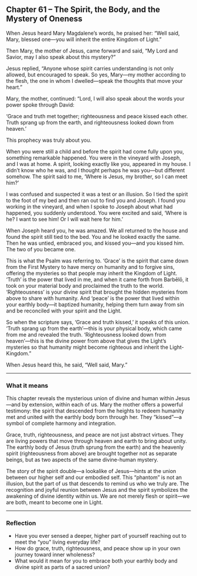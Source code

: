 ## Chapter 61 – The Spirit, the Body, and the Mystery of Oneness

When Jesus heard Mary Magdalene’s words, he praised her: “Well said, Mary, blessed one—you will inherit the entire Kingdom of Light.”

Then Mary, the mother of Jesus, came forward and said, “My Lord and Savior, may I also speak about this mystery?”

Jesus replied, “Anyone whose spirit carries understanding is not only allowed, but encouraged to speak. So yes, Mary—my mother according to the flesh, the one in whom I dwelled—speak the thoughts that move your heart.”

Mary, the mother, continued: “Lord, I will also speak about the words your power spoke through David:

‘Grace and truth met together; righteousness and peace kissed each other. Truth sprang up from the earth, and righteousness looked down from heaven.’

This prophecy was truly about you.

When you were still a child and before the spirit had come fully upon you, something remarkable happened. You were in the vineyard with Joseph, and I was at home. A spirit, looking exactly like you, appeared in my house. I didn’t know who he was, and I thought perhaps he was you—but different somehow. The spirit said to me, ‘Where is Jesus, my brother, so I can meet him?’

I was confused and suspected it was a test or an illusion. So I tied the spirit to the foot of my bed and then ran out to find you and Joseph. I found you working in the vineyard, and when I spoke to Joseph about what had happened, you suddenly understood. You were excited and said, ‘Where is he? I want to see him! Or I will wait here for him.’

When Joseph heard you, he was amazed. We all returned to the house and found the spirit still tied to the bed. You and he looked exactly the same. Then he was untied, embraced you, and kissed you—and you kissed him. The two of you became one.

This is what the Psalm was referring to. ‘Grace’ is the spirit that came down from the First Mystery to have mercy on humanity and to forgive sins, offering the mysteries so that people may inherit the Kingdom of Light. ‘Truth’ is the power that lived in me, and when it came forth from Barbēlō, it took on your material body and proclaimed the truth to the world. ‘Righteousness’ is your divine spirit that brought the hidden mysteries from above to share with humanity. And ‘peace’ is the power that lived within your earthly body—it baptized humanity, helping them turn away from sin and be reconciled with your spirit and the Light.

So when the scripture says, ‘Grace and truth kissed,’ it speaks of this union. ‘Truth sprang up from the earth’—this is your physical body, which came from me and revealed the truth. ‘Righteousness looked down from heaven’—this is the divine power from above that gives the Light’s mysteries so that humanity might become righteous and inherit the Light-Kingdom.”

When Jesus heard this, he said, “Well said, Mary.”

---

### What it means

This chapter reveals the mysterious union of divine and human within Jesus—and by extension, within each of us. Mary the mother offers a powerful testimony: the spirit that descended from the heights to redeem humanity met and united with the earthly body born through her. They “kissed”—a symbol of complete harmony and integration. 

Grace, truth, righteousness, and peace are not just abstract virtues. They are living powers that move through heaven and earth to bring about unity. The earthly body of Jesus (truth sprung from the earth) and the heavenly spirit (righteousness from above) are brought together not as separate beings, but as two aspects of the same divine-human mystery.

The story of the spirit double—a lookalike of Jesus—hints at the union between our higher self and our embodied self. This “phantom” is not an illusion, but the part of us that descends to remind us who we truly are. The recognition and joyful reunion between Jesus and the spirit symbolizes the awakening of divine identity within us. We are not merely flesh or spirit—we are both, meant to become one in Light.

---

### Reflection

* Have you ever sensed a deeper, higher part of yourself reaching out to meet the “you” living everyday life?
* How do grace, truth, righteousness, and peace show up in your own journey toward inner wholeness?
* What would it mean for you to embrace both your earthly body and divine spirit as parts of a sacred union?
